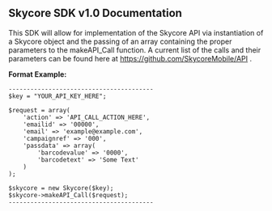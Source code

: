 <h2>Skycore SDK v1.0 Documentation</h2>

This SDK will allow for implementation of the Skycore API via instantiation of a Skycore object and the passing of an array containing the proper parameters to the makeAPI_Call function.
A current list of the calls and their parameters can be found here at https://github.com/SkycoreMobile/API .
	
<strong>Format Example:</strong>


	----------------------------------------
	$key = "YOUR_API_KEY_HERE";
	
	$request = array(
		'action' => 'API_CALL_ACTION_HERE',
		'emailid' => '00000',
		'email' => 'example@example.com',
		'campaignref' => '000',
		'passdata' => array(
			'barcodevalue' => '0000',
			'barcodetext' => 'Some Text'
		)
	);

	$skycore = new Skycore($key);
	$skycore->makeAPI_Call($request);
	----------------------------------------
